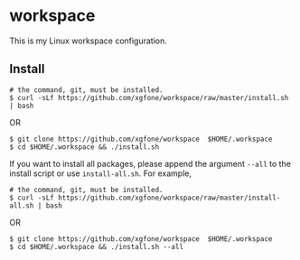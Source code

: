# workspace

This is my Linux workspace configuration.

## Install

```shell
# the command, git, must be installed.
$ curl -sLf https://github.com/xgfone/workspace/raw/master/install.sh | bash
```

OR

```shell
$ git clone https://github.com/xgfone/workspace  $HOME/.workspace
$ cd $HOME/.workspace && ./install.sh
```

If you want to install all packages, please append the argument `--all` to the install script or use `install-all.sh`. For example,

```shell
# the command, git, must be installed.
$ curl -sLf https://github.com/xgfone/workspace/raw/master/install-all.sh | bash
```

OR

```shell
$ git clone https://github.com/xgfone/workspace  $HOME/.workspace
$ cd $HOME/.workspace && ./install.sh --all
```

